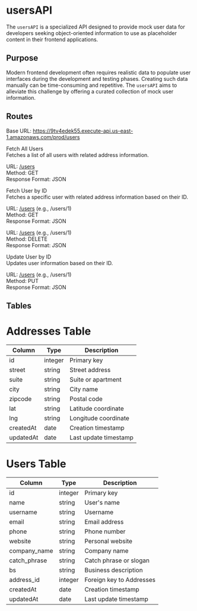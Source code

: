 # usersAPI

The `usersAPI` is a specialized API designed to provide mock user data for developers seeking object-oriented information to use as placeholder content in their frontend applications.

## Purpose

Modern frontend development often requires realistic data to populate user interfaces during the development and testing phases. Creating such data manually can be time-consuming and repetitive. The `usersAPI` aims to alleviate this challenge by offering a curated collection of mock user information.

## Routes

Base URL: https://9tv4edek55.execute-api.us-east-1.amazonaws.com/prod/users

Fetch All Users
<br />
Fetches a list of all users with related address information.

URL: [/users](https://9tv4edek55.execute-api.us-east-1.amazonaws.com/prod/users)
<br />
Method: GET
<br />
Response Format: JSON

Fetch User by ID
<br />
Fetches a specific user with related address information based on their ID.

URL: [/users](https://9tv4edek55.execute-api.us-east-1.amazonaws.com/prod/users/1) (e.g., /users/1)
<br />
Method: GET
<br />
Response Format: JSON

URL: [/users](https://9tv4edek55.execute-api.us-east-1.amazonaws.com/prod/users/1) (e.g., /users/1)
<br />
Method: DELETE
<br />
Response Format: JSON

Update User by ID
<br />
Updates user information based on their ID.

URL: [/users](https://9tv4edek55.execute-api.us-east-1.amazonaws.com/prod/users/1) (e.g., /users/1)
<br />
Method: PUT
<br />
Response Format: JSON

## Tables

# Addresses Table

| Column    | Type    | Description           |
| --------- | ------- | --------------------- |
| id        | integer | Primary key           |
| street    | string  | Street address        |
| suite     | string  | Suite or apartment    |
| city      | string  | City name             |
| zipcode   | string  | Postal code           |
| lat       | string  | Latitude coordinate   |
| lng       | string  | Longitude coordinate  |
| createdAt | date    | Creation timestamp    |
| updatedAt | date    | Last update timestamp |

# Users Table

| Column       | Type    | Description              |
| ------------ | ------- | ------------------------ |
| id           | integer | Primary key              |
| name         | string  | User's name              |
| username     | string  | Username                 |
| email        | string  | Email address            |
| phone        | string  | Phone number             |
| website      | string  | Personal website         |
| company_name | string  | Company name             |
| catch_phrase | string  | Catch phrase or slogan   |
| bs           | string  | Business description     |
| address_id   | integer | Foreign key to Addresses |
| createdAt    | date    | Creation timestamp       |
| updatedAt    | date    | Last update timestamp    |
